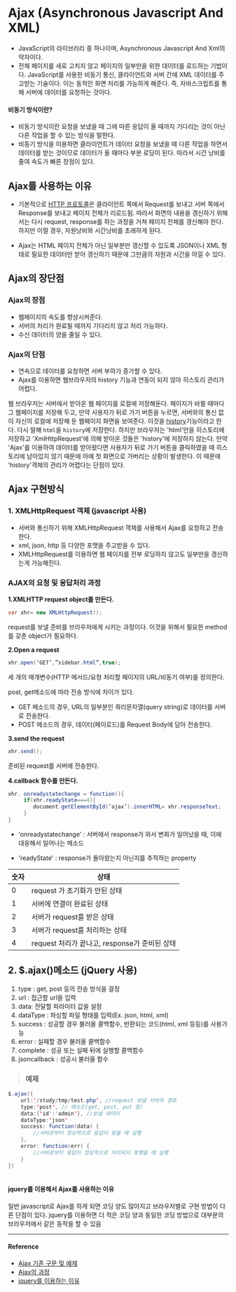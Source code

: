 # Ajax (Asynchronous Javascript And XML)
- JavaScript의 라이브러리 중 하나이며, Asynchronous Javascript And Xml의 약자이다.
- 전체 페이지를 새로 고치지 않고 페이지의 일부만을 위한 데이터를 로드하는 기법이다.  JavaScript를 사용한 비동기 통신, 클라이언트와 서버 간에 XML 데이터를 주고받는 기술이다. 이는 동적인 화면 처리를 가능하게 해준다.
즉, 자바스크립트를 통해 서버에 데이터를 요청하는 것이다.

#### 비동기 방식이란?

- 비동기 방식이란 요청을 보냈을 때 그에 따른 응답이 올 때까지 기다리는 것이 아닌 다른 작업을 할 수 있는 방식을 말한다.
- 비동기 방식을 이용하면 클라이언트가 데이터 요청을 보냈을 때 다른 작업을 하면서 데이터를 받는 것이므로 데이터가 올 때마다 부분 로딩이 된다. 따라서 시간 낭비를 줄여 속도가 빠른 장점이 있다.


## Ajax를 사용하는 이유
- 기본적으로 [HTTP 프로토콜](https://github.com/Im-D/Dev-Docs/blob/master/Network/HTTP%20vs%20WebSocket.md#http)은 클라이언트 쪽에서 Request를 보내고 서버 쪽에서 Response를 보내고 페이지 전체가 리로드됨.
따라서 화면의 내용을 갱신하기 위해서는 다시 request, response를 하는 과정을 거쳐 페이지 전체를 갱신해야 한다. 하지만 이럴 경우, 자원낭비와 시간낭비를 초래하게 된다.

- Ajax는 HTML 페이지 전체가 아닌 일부분만 갱신할 수 있도록 JSON이나 XML 형태로 필요한 데이터만 받아 갱신하기 때문에 그만큼의 자원과 시간을 아낄 수 있다.

## Ajax의 장단점
###   Ajax의 장점
- 웹페이지의 속도를 향상시켜준다.
- 서버의 처리가 완료될 때까지 기다리지 않고 처리 가능하다.
- 수신 데이터의 양을 줄일 수 있다.

###   Ajax의 단점
- 연속으로 데이터를 요청하면 서버 부하가 증가할 수 있다.
- Ajax를 이용하면 웹브라우저의 history 기능과 연동이 되지 않아 히스토리 관리가 어렵다.

웹 브라우저는 서버에서 받아온 웹 페이지를 로컬에 저장해둔다. 페이지가 바뀔 때마다 그 웹페이지를 저장해 두고, 만약 사용자가 뒤로 가기 버튼을 누르면, 서버와의 통신 없이 자신의 로컬에 저장해 둔 웹페이지 화면을 보여준다. 이것을 [history](https://developer.mozilla.org/ko/docs/Web/API/Window/history)기능이라고 한다. 다시 말해 `html`을 `history`에 저장한다. 하지만 브라우저는 'html'만을 히스토리에 저장하고 'XmlHttpRequest'에 의해 받아온 것들은 'history'에 저장하지 않는다. 만약 'Ajax'를 이용하여 데이터를 받아왔다면 사용자가 뒤로 가기 버튼을 클릭하였을 때 히스토리에 남아있지 않기 때문에 아예 첫 화면으로 가버리는 상황이 발생한다.
이 때문에 'history'객체의 관리가 어렵다는 단점이 있다.


## Ajax 구현방식
### 1. XMLHttpRequest 객체 (javascript 사용)
- 서버와 통신하기 위해 XMLHttpRequest 객체를 사용해서 Ajax를 요청하고 전송한다.  
- xml, json, http 등 다양한 포맷을 주고받을 수 있다. 
- XMLHttpRequest를 이용하면 웹 페이지를 전부 로딩하지 않고도 일부만을 갱신하는게 가능해진다.

###  AJAX의 요청 및 응답처리 과정
**1.XMLHTTP request object를 만든다.**
```java
var xhr= new XMLHttpRequest();
```

request를 보낼 준비를 브라우저에게 시키는 과정이다. 
이것을 위해서 필요한 method를 갖춘 object가 필요하다.

**2.Open a request**

```java
xhr.open(‘GET’,”sidebar.html”,true);
```

세 개의 매개변수(HTTP 메서드/요청 처리할 페이지의 URL/비동기 여부)를 정의한다.

post, get메소드에 따라 전송 방식에 차이가 있다. 

- GET 메소드의 경우, URL의 일부분인 쿼리문자열(query string)로 데이터를 서버로 전송한다.
- POST 메소드의 경우, 데이터(페이로드)를 Request Body에 담아 전송한다.

**3.send the request**
```java
xhr.send();
```

준비된 request를 서버에 전송한다.


**4.callback 함수를 만든다.**

```java
xhr. onreadystatechange = function(){
	 if(xhr.readyState===4){
		document.getElementById(‘ajax’).innerHTML= xhr.responseText;   
     }
}
```

- 'onreadystatechange' : 서버에서 response가 와서 변화가 일어났을 때, 이에 대응해서 일어나는 메소드

- 'readyState' : response가 돌아왔는지 아닌지를 추적하는 property

|  숫자  |  상태 |
| ------------ | ------------ |
| 0  | request 가 초기화가 안된 상태  |
|  1 |  서버에 연결이 완료된 상태 |
| 2  | 서버가 request를 받은 상태  |
| 3  | 서버가 request를 처리하는 상태  |
| 4 | request 처리가 끝나고, response가 준비된 상태 |


## 2. $.ajax()메소드 (jQuery 사용)

1. type : get, post 등의 전송 방식을 결정
2. url : 접근할 url을 입력
3. data: 전달할 파라미터 값을 설정
4. dataType : 파싱할 파일 형태를 입력(Ex. json, html, xml)
5. success : 성공할 경우 불러올 콜백함수, 반환되는 코드(html, xml 등등)를 사용가능
6. error : 실패할 경우 불러올 콜백함수
7. complete : 성공 또는 실패 뒤에 실행할 콜백함수
8. jsoncallback : 성공시 불러올 함수

>### 예제
```java
$.ajax({ 
	url:'/study/tmp/test.php', //request 보낼 서버의 경로  
	type:'post', // 메소드(get, post, put 등)  
	data:{'id':'admin'}, //보낼 데이터  
	dataType:'json'  
	success: function(data) {  
		//서버로부터 정상적으로 응답이 왔을 때 실행  
	},   
	error: function(err) {  
		//서버로부터 응답이 정상적으로 처리되지 못했을 때 실행
	}  
})  
	
```
	
####  jquery를 이용해서 Ajax를 사용하는 이유 
일반 javascript로  Ajax를 하게 되면 코딩 양도 많아지고 브라우저별로 구현 방법이 다른 단점이 있다.
jquery를 이용하면 더 적은 코딩 양과 동일한 코딩 방법으로 대부분의 브라우저에서 같은 동작을 할 수 있음




------------




#### Reference 
- [Ajax 기존 구문 및 예제](https://dororongju.tistory.com/96) 
- [Ajax의 과정](https://poiemaweb.com/js-ajax)
- [jquery를 이용하는 이유](https://kdarkdev.tistory.com/26) 




